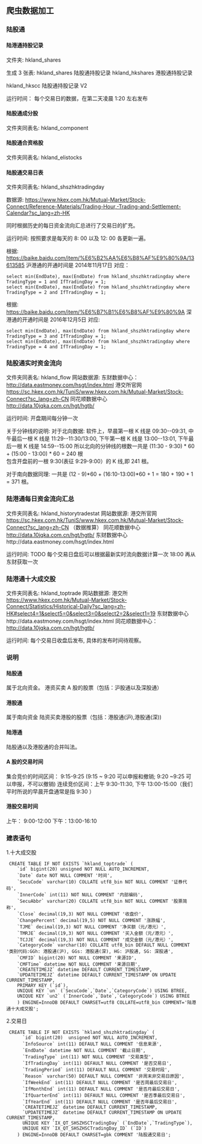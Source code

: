 ## 爬虫数据加工 


### 陆股通 

#### 陆港通持股记录 
文件夹: hkland_shares 

生成 3 张表: 
hkland_shares 陆股通持股记录 
hkland_hkshares 港股通持股记录 

hkland_hkscc 陆股通持股记录 V2

运行时间： 
每个交易日的数据，在第二天凌晨 1:20 左右发布 


#### 陆股通成分股  
文件夹同表名: hkland_component

#### 陆股通合资格股
文件夹同表名: hkland_elistocks 

#### 陆股通交易日表 
文件夹同表名: hkland_shszhktradingday 

数据源: https://www.hkex.com.hk/Mutual-Market/Stock-Connect/Reference-Materials/Trading-Hour,-Trading-and-Settlement-Calendar?sc_lang=zh-HK 

同时根据历史的每日资金流向汇总进行了交易日的扩充。 

运行时间: 按照要求是每天的 8: 00 以及 12: 00 各更新一遍。 

根据: https://baike.baidu.com/item/%E6%B2%AA%E6%B8%AF%E9%80%9A/13613585 
沪港通的开通时间是 2014年11月17日 
对应： 

    select min(EndDate), max(EndDate) from hkland_shszhktradingday where TradingType = 1 and IfTradingDay = 1; 
    select min(EndDate), max(EndDate) from hkland_shszhktradingday where TradingType = 2 and IfTradingDay = 1; 

根据: https://baike.baidu.com/item/%E6%B7%B1%E6%B8%AF%E9%80%9A
深港通的开通时间是 2016年12月5日 
对应: 

    select min(EndDate), max(EndDate) from hkland_shszhktradingday where TradingType = 3 and IfTradingDay = 1;
    select min(EndDate), max(EndDate) from hkland_shszhktradingday where TradingType = 4 and IfTradingDay = 1;

### 陆股通实时资金流向 
文件夹同表名: hkland_flow 
网站数据源:
东财数据中心：http://data.eastmoney.com/hsgt/index.html
港交所官网 https://sc.hkex.com.hk/TuniS/www.hkex.com.hk/Mutual-Market/Stock-Connect?sc_lang=zh-CN 
同花顺数据中心  http://data.10jqka.com.cn/hgt/hgtb/ 

运行时间: 开盘期间每分钟一次 

关于分钟线的说明: 
对于北向数据: 
软件上，早晨第一根 K 线是 09:30--09:31, 中午最后一根 K 线是 11:29--11:30/13:00, 下午第一根 K 线是 13:00--13:01, 下午最后一根 K 线是 14:59--15:00 
所以北向的分钟线的根数一共是 (11:30 - 9:30) * 60 + (15:00 - 13:00) * 60 = 240 根  
包含开盘前的一根 9:30(表征 9:29-9:00）的 K 线,即 241 根。 

对于南向数据同理: 
一共是 (12 - 9)*60 + (16:10-13:00)*60 + 1 = 180 + 190 + 1 = 371 根。 


### 陆港通每日资金流向汇总 
文件夹同表名: hkland_historytradestat 
网站数据源: 
港交所官网 https://sc.hkex.com.hk/TuniS/www.hkex.com.hk/Mutual-Market/Stock-Connect?sc_lang=zh-CN （数据推算） 
同花顺数据中心 http://data.10jqka.com.cn/hgt/hgtb/ 
东财数据中心http://data.eastmoney.com/hsgt/index.html 

运行时间: 
TODO 每个交易日盘后可以根据最新实时流向数据计算一次 
18:00 再从东财获取一次 


### 陆港通十大成交股
文件夹同表名: hkland_toptrade
网站数据源: 
港交所 https://www.hkex.com.hk/Mutual-Market/Stock-Connect/Statistics/Historical-Daily?sc_lang=zh-HK#select4=1&select5=0&select3=0&select2=2&select1=19 
东财数据中心http://data.eastmoney.com/hsgt/index.html 
同花顺数据中心：http://data.10jqka.com.cn/hgt/hgtb/ 

运行时间: 
每个交易日收盘后发布, 具体的发布时间待观察。 


### 说明
#### 陆股通 
属于北向资金。 
港资买卖 A 股的股票（包括：沪股通以及深股通） 
####  港股通 
属于南向资金 
陆资买卖港股的股票（包括：港股通(沪),港股通(深))
#### 陆港通 
陆股通以及港股通的合并叫法。
####  A 股的交易时间 
集合竞价的时间区间： 9:15-9:25 (9:15 ~ 9:20 可以申报和撤销; 9:20 ~9:25 可以申报，不可以撤销)
连续竞价区间：上午 9:30-11:30, 下午 13:00-15:00（我们平时所说的早晨开盘通常是指 9:30 ）
####  港股交易时间 
上午： 9:00-12:00
下午：13:00-16:10 

### 建表语句 
1.十大成交股  
```shell script
 CREATE TABLE IF NOT EXISTS `hkland_toptrade` (
    `id` bigint(20) unsigned NOT NULL AUTO_INCREMENT,
    `Date` date NOT NULL COMMENT '时间',
    `SecuCode` varchar(10) COLLATE utf8_bin NOT NULL COMMENT '证券代码',
    `InnerCode` int(11) NOT NULL COMMENT '内部编码',
    `SecuAbbr` varchar(20) COLLATE utf8_bin NOT NULL COMMENT '股票简称',
    `Close` decimal(19,3) NOT NULL COMMENT '收盘价',
    `ChangePercent` decimal(19,5) NOT NULL COMMENT '涨跌幅',
    `TJME` decimal(19,3) NOT NULL COMMENT '净买额（元/港元）',
    `TMRJE` decimal(19,3) NOT NULL COMMENT '买入金额（元/港元）',
    `TCJJE` decimal(19,3) NOT NULL COMMENT '成交金额（元/港元）',
    `CategoryCode` varchar(10) COLLATE utf8_bin DEFAULT NULL COMMENT '类别代码:GGh: 港股通(沪), GGs: 港股通(深), HG: 沪股通, SG: 深股通',
    `CMFID` bigint(20) NOT NULL COMMENT '来源ID',
    `CMFTime` datetime NOT NULL COMMENT '来源日期',
    `CREATETIMEJZ` datetime DEFAULT CURRENT_TIMESTAMP,
    `UPDATETIMEJZ` datetime DEFAULT CURRENT_TIMESTAMP ON UPDATE CURRENT_TIMESTAMP,
    PRIMARY KEY (`id`),
    UNIQUE KEY `un` (`SecuCode`,`Date`,`CategoryCode`) USING BTREE,
    UNIQUE KEY `un2` (`InnerCode`,`Date`,`CategoryCode`) USING BTREE
    ) ENGINE=InnoDB DEFAULT CHARSET=utf8 COLLATE=utf8_bin COMMENT='陆港通十大成交股';

```
2.交易日 
```shell script
 CREATE TABLE IF NOT EXISTS `hkland_shszhktradingday` (
      `id` bigint(20)  unsigned NOT NULL AUTO_INCREMENT,
      `InfoSource` int(11) DEFAULT NULL COMMENT '信息来源',
      `EndDate` datetime NOT NULL COMMENT '截止日期',
      `TradingType` int(11) NOT NULL COMMENT '交易类型',
      `IfTradingDay` int(11) DEFAULT NULL COMMENT '是否交易日',
      `TradingPeriod` int(11) DEFAULT NULL COMMENT '交易时段',
      `Reason` varchar(50) DEFAULT NULL COMMENT '非周末非交易日原因',
      `IfWeekEnd` int(11) DEFAULT NULL COMMENT '是否周最后交易日',
      `IfMonthEnd` int(11) DEFAULT NULL COMMENT '是否月最后交易日',
      `IfQuarterEnd` int(11) DEFAULT NULL COMMENT '是否季最后交易日',
      `IfYearEnd` int(11) DEFAULT NULL COMMENT '是否年最后交易日',
      `CREATETIMEJZ` datetime DEFAULT CURRENT_TIMESTAMP,
      `UPDATETIMEJZ` datetime DEFAULT CURRENT_TIMESTAMP ON UPDATE CURRENT_TIMESTAMP,
      UNIQUE KEY `IX_QT_SHSZHSCTradingDay` (`EndDate`,`TradingType`),
      UNIQUE KEY `IX_QT_SHSZHSCTradingDay_ID` (`ID`)
    ) ENGINE=InnoDB DEFAULT CHARSET=gbk COMMENT '陆股通交易日'; 
```
